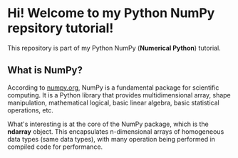 # Hi! Welcome to my Python NumPy repsitory tutorial!
This repository is part of my Python NumPy (**Numerical Python**) tutorial.

## What is NumPy?
According to [numpy.org](https://numpy.org/doc/stable/user/whatisnumpy.html#whatisnumpy), NumPy is a fundamental package for scientific computing. It is a Python library that provides multidimensional array, shape manipulation, mathematical logical, basic linear algebra, basic statistical operations, etc.

What's interesting is at the core of the NumPy package, which is the **ndarray** object. This encapsulates n-dimensional arrays of homogeneous data types (same data types), with many operation being performed in compiled code for performance.
